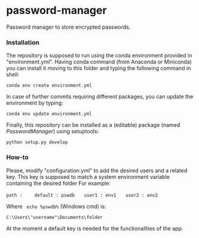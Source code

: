 # password-manager
Password manager to store encrypted passwords.

### Installation
The repository is supposed to run using the conda environment provided in "environment.yml". Having conda command (from Anaconda or Miniconda) you can install it moving to this folder and typing the following command in shell:

`conda env create environment.yml`

In case of further commits requiring different packages, you can update the environment by typing:

`conda env update environment.yml`

Finally, this repository can be installed as a (editable) package (named _PasswordManager_) using setuptools:

`python setup.py develop`

### How-to

Please, modify "configuration.yml" to add the desired users and a related key.
This key is supposed to match a system environment variable containing the desired folder
For example:

`path : `
`   default : pswdb`
`   user1 : env1`
`   user2 : env2`

Where ` echo %pswdb%` (Windows cmd) is:

`C:\Users\"username"\Documents\folder`

At the moment a default key is needed for the functionalities of the app.